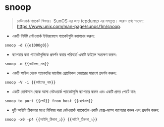 # snoop

> নেটওয়ার্ক প্যাকেট স্নিফার।
> SunOS এর জন্য tcpdump এর সমতুল্য।
> আরও তথ্য পাবেন: <https://www.unix.com/man-page/sunos/1m/snoop>.

- একটি নির্দিষ্ট নেটওয়ার্ক ইন্টারফেসে প্যাকেটগুলি ক্যাপচার করুন:

`snoop -d {{e1000g0}}`

- ক্যাপচার করা প্যাকেটগুলিকে প্রদর্শন করার পরিবর্তে একটি ফাইলে সংরক্ষণ করুন:

`snoop -o {{ফাইলের_নাম}}`

- একটি ফাইল থেকে প্যাকেটের ভার্বোজ প্রোটোকল লেয়ারের সারাংশ প্রদর্শন করুন:

`snoop -V -i {{ফাইলের_নাম}}`

- একটি হোস্টনাম থেকে আসা নেটওয়ার্ক প্যাকেটগুলি ক্যাপচার করুন এবং একটি প্রদত্ত পোর্টে যান:

`snoop to port {{পোর্ট}} from host {{হোস্টনাম}}`

- দুটি আইপি ঠিকানার মধ্যে বিনিময় করা নেটওয়ার্ক প্যাকেটের একটি হেক্স-ডাম্প ক্যাপচার করুন এবং প্রদর্শন করুন:

`snoop -x0 -p4 {{আইপি_ঠিকানা_১}} {{আইপি_ঠিকানা_২}}`
